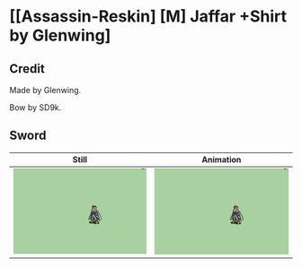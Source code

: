 # [\[Assassin-Reskin\] \[M\] Jaffar +Shirt by Glenwing]

## Credit

Made by Glenwing. 

Bow by SD9k.
	
## Sword

| Still | Animation |
| :---: | :-------: |
| ![Sword still](./Sword_000.png) | ![Sword animation](./Sword.gif) |
